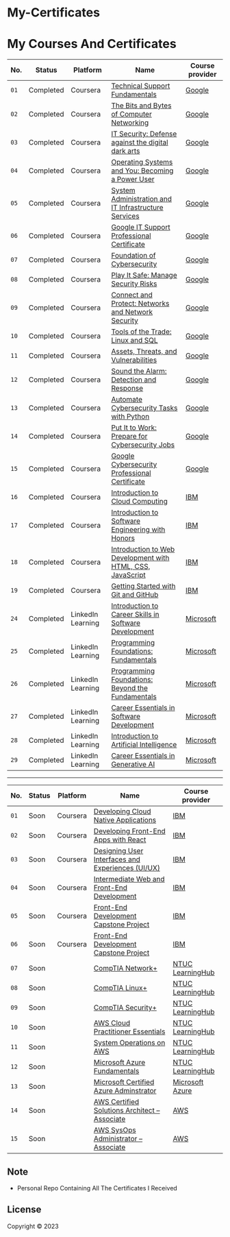 # My-Certificates

# My Courses And Certificates


|No. | Status  | Platform | Name | Course provider
| ------------- | ------------- | ------------- | ------------- | ------------- |
| `01` |Completed| Coursera | [Technical Support Fundamentals](https://www.coursera.org/account/accomplishments/verify/WULTVFPXKEXA?utm_source%3Dandroid%26utm_medium%3Dcertificate%26utm_content%3Dcert_image%26utm_campaign%3Dsharing_cta%26utm_product%3Dcourse) | [Google](https://github.com/BasZeroCode/My-Certificates/blob/main/Google%20IT%20Support/Technical%20Support%20Fundamentals.pdf)
| `02` |Completed|  Coursera | [The Bits and Bytes of Computer Networking](https://www.coursera.org/account/accomplishments/verify/9VHZ6UVAH3TQ](https://www.coursera.org/account/accomplishments/verify/GQ22QK9ND44Z?utm_source%3Dandroid%26utm_medium%3Dcertificate%26utm_content%3Dcert_image%26utm_campaign%3Dsharing_cta%26utm_product%3Dcourse)) | [Google](https://github.com/BasZeroCode/My-Certificates/blob/main/Google%20IT%20Support/The%20Bits%20and%20Bytes%20of%20Computer%20Networking.pdf)
| `03` |Completed| Coursera | [IT Security: Defense against the digital dark arts](https://www.coursera.org/account/accomplishments/verify/QGRKRZE9AK2N?utm_source%3Dandroid%26utm_medium%3Dcertificate%26utm_content%3Dcert_image%26utm_campaign%3Dsharing_cta%26utm_product%3Dcourse) | [Google](https://github.com/BasZeroCode/My-Certificates/blob/main/Google%20IT%20Support/IT%20Security%20Defense%20against%20the%20digital%20dark%20arts.pdf)
| `04` |Completed| Coursera | [Operating Systems and You: Becoming a Power User](https://www.coursera.org/account/accomplishments/verify/8UCLEFQ78GWA?utm_source%3Dandroid%26utm_medium%3Dcertificate%26utm_content%3Dcert_image%26utm_campaign%3Dsharing_cta%26utm_product%3Dcourse) | [Google](https://github.com/BasZeroCode/My-Certificates/blob/main/Google%20IT%20Support/Operating%20Systems%20and%20You%20Becoming%20a%20Power.pdf)
| `05` |Completed| Coursera | [System Administration and IT Infrastructure Services](https://www.coursera.org/account/accomplishments/verify/WYBFD5K7BPUB?utm_source%3Dandroid%26utm_medium%3Dcertificate%26utm_content%3Dcert_image%26utm_campaign%3Dsharing_cta%26utm_product%3Dcourse) | [Google](https://github.com/BasZeroCode/My-Certificates/blob/main/Google%20IT%20Support/System%20Administration%20and%20IT%20Infrastructure.pdf)
| `06` |Completed| Coursera | [Google IT Support Professional Certificate](https://www.coursera.org/account/accomplishments/professional-cert/DWKHZVN8XDAR) | [Google](https://github.com/BasZeroCode/My-Certificates/blob/main/Google%20IT%20Support/Google%20IT%20Support%20Certificate.pdf)
| `07` |Completed| Coursera | [Foundation of Cybersecurity](https://www.coursera.org/account/accomplishments/verify/LWDFR6MJWGHN?utm_source%3Dandroid%26utm_medium%3Dcertificate%26utm_content%3Dcert_image%26utm_campaign%3Dsharing_cta%26utm_product%3Dcourse) | [Google](https://github.com/BasZeroCode/My-Certificates/blob/main/Google%20Cybersecurity/Foundations%20of%20Cybersecurity.pdf)
| `08` |Completed| Coursera | [Play It Safe: Manage Security Risks](https://www.coursera.org/account/accomplishments/verify/2ZBN63K7U7TZ?utm_source%3Dandroid%26utm_medium%3Dcertificate%26utm_content%3Dcert_image%26utm_campaign%3Dsharing_cta%26utm_product%3Dcourse) | [Google](https://github.com/BasZeroCode/My-Certificates/blob/main/Google%20Cybersecurity/Play%20It%20Safe%20Manage%20Security%20Risks.pdf)
| `09` |Completed| Coursera | [Connect and Protect: Networks and Network Security](https://www.coursera.org/account/accomplishments/verify/JR32ZUP5GP5P?utm_source%3Dandroid%26utm_medium%3Dcertificate%26utm_content%3Dcert_image%26utm_campaign%3Dsharing_cta%26utm_product%3Dcourse) | [Google](https://github.com/BasZeroCode/My-Certificates/blob/main/Google%20Cybersecurity/Connect%20and%20Protect%20Networks%20and%20Network%20Security.pdf)
| `10` |Completed| Coursera | [Tools of the Trade: Linux and SQL](https://www.coursera.org/account/accomplishments/verify/RRYJA36HFERB) | [Google](https://github.com/BasZeroCode/My-Certificates/blob/main/Google%20Cybersecurity/Tools%20of%20the%20Trade%20Linux%20and%20SQL.pdf)
| `11` |Completed| Coursera | [Assets, Threats, and Vulnerabilities](https://www.coursera.org/account/accomplishments/verify/88V6GBSWEW5J) | [Google](https://github.com/BasZeroCode/My-Certificates/blob/main/Google%20Cybersecurity/Assets%2C%20Threats%2C%20and%20Vulnerabilities.pdf)
| `12` |Completed| Coursera | [Sound the Alarm: Detection and Response](https://www.coursera.org/account/accomplishments/verify/94RSQDYKE8UN) | [Google](https://github.com/BasZeroCode/My-Certificates/blob/main/Google%20Cybersecurity/Sound%20the%20Alarm%20Detection%20and%20Response.pdf)
| `13` |Completed| Coursera | [Automate Cybersecurity Tasks with Python](https://www.coursera.org/account/accomplishments/verify/G6FX8TN4TCME) | [Google](https://github.com/BasZeroCode/My-Certificates/blob/main/Google%20Cybersecurity/Automate%20Cybersecurity%20Tasks%20with%20Python.pdf)
| `14` |Completed| Coursera | [Put It to Work: Prepare for Cybersecurity Jobs](https://www.coursera.org/account/accomplishments/verify/FTWASX7CQAZS) | [Google](https://github.com/BasZeroCode/My-Certificates/blob/main/Google%20Cybersecurity/Put%20It%20to%20Work%20Prepare%20for%20Cybersecurity%20Jobs.pdf)
| `15` |Completed| Coursera | [Google Cybersecurity Professional Certificate](https://www.coursera.org/account/accomplishments/professional-cert/9TYJPMYXK33B) | [Google](https://github.com/BasZeroCode/My-Certificates/blob/main/Google%20Cybersecurity/Google%20Cybersecurity%20Certificate.pdf)
| `16` |Completed| Coursera | [Introduction to Cloud Computing](https://www.coursera.org/account/accomplishments/verify/RZMAC48ZUCVE) | [IBM](https://github.com/BasZeroCode/My-Certificates/blob/main/IBM%20Front-End%20Developer/Introduction%20to%20Cloud%20Computing.pdf)
| `17` |Completed| Coursera | [Introduction to Software Engineering with Honors](https://www.coursera.org/account/accomplishments/verify/9GJ2VLN6FS2W) | [IBM](https://github.com/BasZeroCode/My-Certificates/blob/main/IBM%20Front-End%20Developer/Introduction%20to%20Software%20Engineering.pdf)
| `18` |Completed| Coursera | [Introduction to Web Development with HTML, CSS, JavaScript](https://www.coursera.org/account/accomplishments/verify/FESNCHVWTP88) | [IBM](https://github.com/BasZeroCode/My-Certificates/blob/main/IBM%20Front-End%20Developer/Introduction%20to%20Web%20Development%20with%20HTML%2C%20CSS%2C.pdf)
| `19` |Completed| Coursera | [Getting Started with Git and GitHub](https://www.coursera.org/account/accomplishments/verify/37QDR7J78Y7P) | [IBM](https://github.com/BasZeroCode/My-Certificates/blob/main/IBM%20Front-End%20Developer/Getting%20Started%20with%20Git%20and%20GitHub.pdf)
| `24` |Completed| LinkedIn Learning | [Introduction to Career Skills in Software Development](https://www.linkedin.com/learning/certificates/b2ca9190d076938b96ce202e252713b9bb3c296689ad5550132f4e6c682dc68c?lipi=urn%3Ali%3Apage%3Ad_flagship3_profile_view_base_certifications_details%3Bb0OulbKsQ5GlOGhEJGT3Bw%3D%3D) | [Microsoft](https://github.com/BasZeroCode/My-Certificates/blob/main/LinkedIn%20Learning/Certificate%20Of%20Completion%20Introduction%20to%20Career%20Skills%20in%20Software%20Development.pdf)
| `25` |Completed| LinkedIn Learning | [Programming Foundations: Fundamentals](https://www.linkedin.com/learning/certificates/2ae31701175e1bf0b372295197b9fe625e8e563bfbb76f0c541a1a521aebfce4?lipi=urn%3Ali%3Apage%3Ad_flagship3_profile_view_base_certifications_details%3B9Yyo5c5mRxyR3jlMyVrksg%3D%3D) | [Microsoft](https://github.com/BasZeroCode/My-Certificates/blob/main/LinkedIn%20Learning/Certificate%20Of%20Completion%20Programming%20Foundations%20Fundamentals.pdf)
| `26` |Completed| LinkedIn Learning | [Programming Foundations: Beyond the Fundamentals](https://www.linkedin.com/learning/certificates/b5024d3e98856dd71cd62aa110d45f496b8637bf7d1bdbbbf2b7c90b40ef0013?lipi=urn%3Ali%3Apage%3Ad_flagship3_profile_view_base_certifications_details%3B9Yyo5c5mRxyR3jlMyVrksg%3D%3D) | [Microsoft](https://github.com/BasZeroCode/My-Certificates/blob/main/LinkedIn%20Learning/Certificate%20Of%20Completion%20Programming%20Foundations%20Beyond%20the%20Fundamentals.pdf)
| `27` |Completed| LinkedIn Learning | [Career Essentials in Software Development ](https://www.linkedin.com/learning/certificates/219f5af652b329eeb0979cfb5c265adb37e4be3abdb265b485b2364e79e5d4be?lipi=urn%3Ali%3Apage%3Ad_flagship3_profile_view_base_certifications_details%3BlXXHERsBSXOZK2w38WHbyw%3D%3D) | [Microsoft](https://github.com/BasZeroCode/My-Certificates/blob/main/LinkedIn%20Learning/Career%20Essentials%20in%20Software%20Development%20by%20Microsoft%20and%20LinkedIn.pdf)
| `28` |Completed| LinkedIn Learning | [Introduction to Artificial Intelligence](https://www.linkedin.com/learning/certificates/597e3f5b72b8260d921ce06b6fc12e66053144e1dbd6288496851bdbde232054) | [Microsoft](https://github.com/BasZeroCode/My-Certificates/blob/main/LinkedIn%20Learning/Certificate%20Of%20Completion%20Introduction%20to%20Artificial%20Intelligence.pdf)
| `29` |Completed| LinkedIn Learning | [Career Essentials in Generative AI](https://www.linkedin.com/learning/certificates/5a7dfa800b1f3661f2f8985cd50d60fa1d04f5f867cef8d972a07d7208063baa) | [Microsoft](https://github.com/BasZeroCode/My-Certificates/blob/main/LinkedIn%20Learning/Certificate%20Of%20Completion%20Career%20Essentials%20in%20Generative%20AI%20by%20Microsoft%20and%20LinkedIn.pdf)

___

|No. | Status  | Platform | Name | Course provider
| ------------- | ------------- | ------------- | ------------- | ------------- |
| `01` |Soon| Coursera | [Developing Cloud Native Applications]() | [IBM]()
| `02` |Soon| Coursera | [Developing Front-End Apps with React]() | [IBM]()
| `03` |Soon| Coursera | [Designing User Interfaces and Experiences (UI/UX)]() | [IBM]()
| `04` |Soon| Coursera | [Intermediate Web and Front-End Development]() | [IBM]()
| `05` |Soon| Coursera | [Front-End Development Capstone Project]() | [IBM]()
| `06` |Soon| Coursera | [Front-End Development Capstone Project]() | [IBM]()
| `07` |Soon|  | [CompTIA Network+]() | [NTUC LearningHub]()
| `08` |Soon|  | [CompTIA Linux+]() | [NTUC LearningHub]()
| `09` |Soon|  | [CompTIA Security+ ]() | [NTUC LearningHub]()
| `10` |Soon|  | [AWS Cloud Practitioner Essentials]() | [NTUC LearningHub]()
| `11` |Soon|  | [System Operations on AWS]() | [NTUC LearningHub]()
| `12` |Soon|  | [Microsoft Azure Fundamentals]() | [NTUC LearningHub]()
| `13` |Soon|  | [Microsoft Certified Azure Adminstrator]() | [Microsoft Azure]()
| `14` |Soon|   | [AWS Certified Solutions Architect – Associate]() | [AWS]()
| `15` |Soon|   | [AWS SysOps Administrator – Associate]() | [AWS]()










## 

## Note

- Personal Repo Containing All The Certificates I Received

## License

Copyright © 2023 
